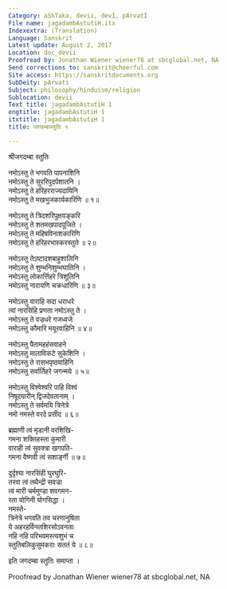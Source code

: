 ```yaml
---
Category: aShTaka, devii, devI, pArvatI
File name: jagadambAstutiH.itx
Indexextra: (Translation)
Language: Sanskrit
Latest update: August 2, 2017
Location: doc_devii
Proofread by: Jonathan Wiener wiener78 at sbcglobal.net, NA
Send corrections to: sanskrit@cheerful.com
Site access: https://sanskritdocuments.org
SubDeity: pArvati
Subject: philosophy/hinduism/religion
Sublocation: devii
Text title: jagadambAstutiH 1
engtitle: jagadambAstutiH 1
itxtitle: jagadambAstutiH 1
title: जगदम्बास्तुतिः १

---
```

  
 श्रीजगदम्बा स्तुतिः   
  
नमोऽस्तु ते भगवति पापनाशिनि  
नमोऽस्तु ते सुररिपुदर्पशातनि ।  
नमोऽस्तु ते हरिहरराज्यदायिनि  
नमोऽस्तु ते मखभुजकार्यकारिणि ॥ १॥  
  
नमोऽस्तु ते त्रिदशरिपुक्षयङ्करि  
नमोऽस्तु ते शतमखपादपूजिते ।  
नमोऽस्तु ते महिषविनाशकारिणि  
नमोऽस्तु ते हरिहरभास्करस्तुते ॥ २॥  
  
नमोऽस्तु तेऽष्टादशबाहुशालिनि  
नमोऽस्तु ते शुम्भनिशुम्भघातिनि ।  
नमोऽस्तु लोकार्त्तिहरे त्रिशूलिनि  
नमोऽस्तु नारायणि चक्रधारिणि ॥ ३॥  
  
नमोऽस्तु वाराहि सदा धराधरे  
त्वां नारसिंहि प्रणता नमोऽस्तु ते ।  
नमोऽस्तु ते वज्रधरे गजध्वजे  
नमोऽस्तु कौमारि मयूरवाहिनि ॥ ४॥  
  
नमोऽस्तु पैतामहहंसवाहने  
नमोऽस्तु मालाविकटे सुकेशिनि ।  
नमोऽस्तु ते रासभपृष्ठवाहिनि  
नमोऽस्तु सर्वार्तिहरे जगन्मये ॥ ५॥  
  
नमोऽस्तु विश्वेश्वरि पाहि विश्वं  
निषूदयारीन् द्विजदेवतानाम् ।  
नमोऽस्तु ते सर्वमयि त्रिनेत्रे  
नमो नमस्ते वरदे प्रसीद ॥ ६॥  
  
ब्रह्माणी त्वं मृडानी वरशिखि-  
गमना शक्तिहस्ता कुमारी  
वाराही त्वं सुवक्त्रा खगपति-  
गमना वैष्णवी त्वं सशार्ङ्गी ॥ ७॥  
  
दुर्दृश्या नारसिंही घुरघुरि-  
तरवा त्वं तथैन्द्री सवज्रा  
त्वं मारी चर्ममुण्डा शवगमन-  
रता योगिनी योगसिद्धा ।  
नमस्ते-  
त्रिनेत्रे भगवति तव चरणानुषिता  
ये अहरहर्विनतशिरसोऽवनताः  
नहि नहि परिभवमस्त्यशुभं च  
स्तुतिबलिकुसुमकराः सततं ये ॥ ८॥  
  
इति जगदम्बा स्तुतिः समाप्ता ।  
  
Proofread by Jonathan Wiener wiener78 at sbcglobal.net, NA  
  
